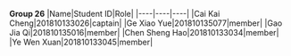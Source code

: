 **Group 26**
|Name|Student ID|Role|
|----|----|----|
|Cai Kai Cheng|201810133026|captain|
|Ge Xiao Yue|201810135077|member|
|Gao Jia Qi|201810135016|member|
|Chen Sheng Hao|201810133034|member|
|Ye Wen Xuan|201810133045|member|

